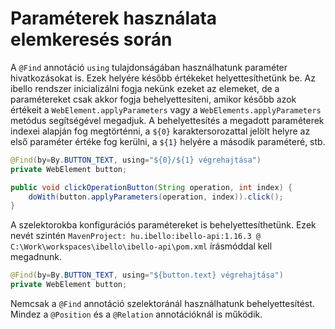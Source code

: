 # Paraméterek használata elemkeresés során

A `@Find` annotáció `using` tulajdonságában használhatunk paraméter hivatkozásokat is. Ezek helyére később értékeket helyettesíthetünk be. Az ibello rendszer
inicializálni fogja nekünk ezeket az elemeket, de a paramétereket csak akkor fogja behelyettesíteni, amikor később azok értékeit a `WebElement.applyParameters`
vagy a `WebElements.applyParameters` metódus segítségével megadjuk. A behelyettesítés a megadott paraméterek indexei alapján fog megtörténni, a `${0}`
karaktersorozattal jelölt helyre az első paraméter értéke fog kerülni, a `${1}` helyére a második paraméteré, stb.

```java
@Find(by=By.BUTTON_TEXT, using="${0}/${1} végrehajtása")
private WebElement button;

public void clickOperationButton(String operation, int index) {
    doWith(button.applyParameters(operation, index)).click();
}
```

A szelektorokba konfigurációs paramétereket is behelyettesíthetünk. Ezek nevét szintén `MavenProject: hu.ibello:ibello-api:1.16.3 @ C:\Work\workspaces\ibello\ibello-api\pom.xml` írásmóddal kell megadnunk.

```java
@Find(by=By.BUTTON_TEXT, using="${button.text} végrehajtása")
private WebElement button;
```

Nemcsak a `@Find` annotáció szelektoránál használhatunk behelyettesítést. Mindez a `@Position` és a `@Relation` annotációknál is működik.
